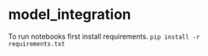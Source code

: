 # model_integration
To run notebooks first install requirements.
`pip install -r requirements.txt` 
